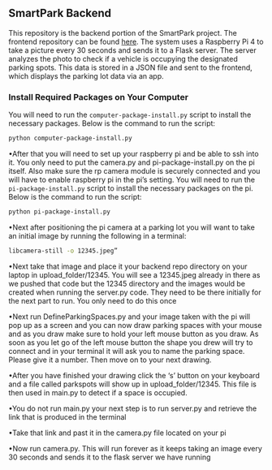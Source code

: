 ## SmartPark Backend

This repository is the backend portion of the SmartPark project. The frontend repository can be found [here](https://github.com/ParjanAmeen/SmartPark-FrontEnd). The system uses a Raspberry Pi 4 to take a picture every 30 seconds and sends it to a Flask server. The server analyzes the photo to check if a vehicle is occupying the designated parking spots. This data is stored in a JSON file and sent to the frontend, which displays the parking lot data via an app.

### Install Required Packages on Your Computer

You will need to run the `computer-package-install.py` script to install the necessary packages. Below is the command to run the script:

```sh
python computer-package-install.py
```

•After that you will need to set up your raspberry pi and be able to ssh into it. You only need to put the camera.py and pi-package-install.py on the pi itself. Also make sure the rp camera module is securely connected and you will have to enable raspberry pi in the pi’s setting. You will need to run the `pi-package-install.py` script to install the necessary packages on the pi. Below is the command to run the script:

```sh
python pi-package-install.py
```


•Next after positioning the pi camera at a parking lot you will want to take an initial image by running the following in a terminal:

```sh
libcamera-still -o 12345.jpeg”
```

•Next take that image and place it your backend repo directory on your laptop in upload_folder/12345. You will see a 12345.jpeg already in there as we pushed that code but the 12345 directory and the images would be created when running the server.py code. They need to be there initially for the next part to run. You only need to do this once

•Next run DefineParkingSpaces.py and your image taken with the pi will pop up as a screen and you can now draw parking spaces with your mouse and as you draw make sure to hold your left mouse button as you draw. As soon as you let go of the left mouse button the shape you drew will try to connect and in your terminal it will ask you to name the parking space. Please give it a number. Then move on to your next drawing. 

•After you have finished your drawing click the ‘s’ button on your keyboard and a file called parkspots will show up in upload_folder/12345. This file is then used in main.py to detect if a space is occupied. 

•You do not run main.py your next step is to run server.py and retrieve the link that is produced in the terminal

•Take that link and past it in the camera.py file located on your pi

•Now run camera.py. This will run forever as it keeps taking an image every 30 seconds and sends it to the flask server we have running
